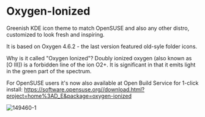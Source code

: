 # Oxygen-Ionized
Greenish KDE icon theme to match OpenSUSE and also any other distro, customized to look fresh and inspiring.

It is based on Oxygen 4.6.2 - the last version featured old-syle folder icons.

Why is it called "Oxygen Ionized"? Doubly ionized oxygen (also known as [O III]) is a forbidden line of the ion O2+. It is significant in that it emits light in the green part of the spectrum.

For OpenSUSE users it's now also available at Open Build Service for 1-click install: https://software.opensuse.org//download.html?project=home%3AD_E&package=oxygen-ionized

![149460-1](https://github.com/DinoDevel/Oxygen-Ionized/assets/12165225/0bd71741-052e-481b-8765-a5924fdc0bc9)
